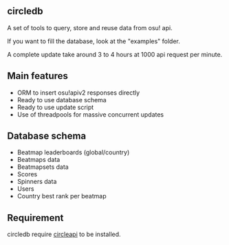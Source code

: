 circledb
---------

A set of tools to query, store and reuse data from osu! api.

If you want to fill the database, look at the "examples" folder.

A complete update take around 3 to 4 hours at 1000 api request per minute.

Main features
-------------

- ORM to insert osu!apiv2 responses directly
- Ready to use database schema
- Ready to use update script
- Use of threadpools for massive concurrent updates

Database schema
---------------

- Beatmap leaderboards (global/country)
- Beatmaps data
- Beatmapsets data
- Scores
- Spinners data
- Users
- Country best rank per beatmap

Requirement
-----------

circledb require [circleapi](https://github.com/miinorii/circleapi) to be installed.




